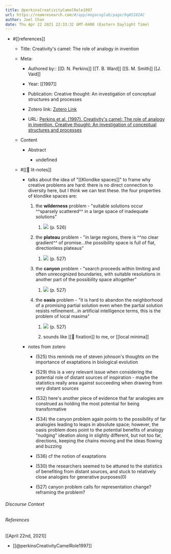```yaml
---
title: @perkinsCreativityCamelRole1997
url: https://roamresearch.com/#/app/megacoglab/page/9qA5I8IAC
author: Joel Chan
date: Thu Apr 22 2021 22:33:32 GMT-0400 (Eastern Daylight Time)
---
```


- #[[references]]

    - Title: Creativity's camel: The role of analogy in invention

    - Meta:

        - Authored by:: [[D. N. Perkins]] [[T. B. Ward]] [[S. M. Smith]] [[J. Vaid]]

        - Year: [[1997]]

        - Publication: Creative thought: An investigation of conceptual structures and processes

        - Zotero link: [Zotero Link](zotero://select/items/7_P7C6YH6K)

        - URL: [Perkins et al. (1997). Creativity's camel: The role of analogy in invention. Creative thought: An investigation of conceptual structures and processes](undefined)

    - Content

        - Abstract

            - undefined

    - #[[📝 lit-notes]]

        - talks about the idea of "[[Klondike spaces]]" to frame why creative problems are hard: there is no direct connection to diversity here, but I think we can test these. the four properties of klondike spaces are:

            1. the **wilderness** problem - "suitable solutions occur ^^sparsely scattered^^ in a large space of inadequate solutions"

                1. ![](https://firebasestorage.googleapis.com/v0/b/firescript-577a2.appspot.com/o/imgs%2Fapp%2Fmegacoglab%2FqQwE1cIgYW.png?alt=media&token=178b101a-b457-49bf-8ded-0f678431bc1e) (p. 526)

            1. the **plateau** problem - "in large regions, there is ^^no clear gradient^^ of promise...the possibility space is full of flat, directionless plateaus"

                1. ![](https://firebasestorage.googleapis.com/v0/b/firescript-577a2.appspot.com/o/imgs%2Fapp%2Fmegacoglab%2FLD18mPll36.png?alt=media&token=d6bfb8de-2c3f-47cc-88d3-9698a360da3d) (p. 527)

            1. the **canyon** problem - "search proceeds within limiting and often unrecognized boundaries, with suitable resolutions in another part of the possibility space altogether"

                1. ![](https://firebasestorage.googleapis.com/v0/b/firescript-577a2.appspot.com/o/imgs%2Fapp%2Fmegacoglab%2F4iwB8SAQ2t.png?alt=media&token=99bd3515-b375-414f-8c8a-6a2ce61d2dc5) (p. 527)

            1. the **oasis** problem - "it is hard to abandon the neighborhood of a promising partial solution even when the partial solution resists refinement...in artificial intelligence terms, this is the problem of local maxima"

                1. ![](https://firebasestorage.googleapis.com/v0/b/firescript-577a2.appspot.com/o/imgs%2Fapp%2Fmegacoglab%2FHkjY8kjiuS.png?alt=media&token=4245861d-0cbf-40e8-a112-625d05f0d009) (p. 527)

                1. sounds like [[🧱 fixation]] to me, or [[local minima]]

        - notes from zotero

            - (525) this reminds me of steven johnson's thoughts on the importance of exaptations in biological evolution

            - (529) this is a very relevant issue when considering the potential role of distant sources of inspiration - maybe the statistics really area against succeeding when drawing from very distant sources

            - (532) here's another piece of evidence that far analogies are construed as holding the most potential for being transformative

            - (534) the canyon problem again points to the possibility of far analogies leading to leaps in absolute space; however, the oasis problem does point to the potential benefits of analogy "nudging" ideation along in slightly different, but not too far, directions, keeping the chains moving and the ideas flowing and buzzing

            - (536) cf the notion of exaptations

            - (530) the researchers seemed to be attuned to the statistics of benefiting from distant sources, and stuck to relatively close analogies for generative purposes(0)

            - (527) canyon problem calls for representation change? reframing the problem?

###### Discourse Context



###### References

[[April 22nd, 2021]]

- [[@perkinsCreativityCamelRole1997]]
